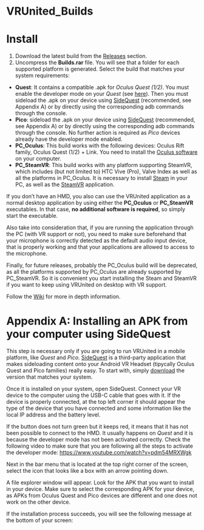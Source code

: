 # VRUnited_Builds

# Install

1. Download the latest build from the [Releases](https://github.com/eventlab-projects/VRUnited_Builds/releases) section. 
2. Uncompress the __Builds.rar__ file. You will see that a folder for each supported platform is generated. Select the build that matches your system requirements:
* __Quest__: It contains a compatible .apk for _Oculus Quest (1/2)_. You must enable the developer mode on your _Quest_ (see [here](https://developer.oculus.com/documentation/native/android/mobile-device-setup/)). Then you must sideload the .apk on your device using [SideQuest](https://sidequestvr.com/setup-howto) (recommended, see Appendix A) or by directly using the corresponding adb commands through the console.
* __Pico__: sideload the .apk on your device using [SideQuest](https://sidequestvr.com/setup-howto) (recommended, see Appendix A) or by directly using the corresponding adb commands through the console. No further action is required as _Pico_ devices already have the developer mode enabled.
* __PC_Oculus__: This build works with the following devices: Oculus Rift family, Oculus Quest (1/2) + Link. You need to install the [Oculus software](https://www.oculus.com/setup/) on your computer.
* __PC_SteamVR__: This build works with any platform supporting SteamVR, which includes (but not limited to) HTC Vive (Pro), Valve Index as well as all the platforms in PC_Oculus. It is necessary to install [Steam](https://store.steampowered.com/) in your PC, as well as the [SteamVR](https://store.steampowered.com/app/250820/SteamVR/) application.

If you don’t have an HMD, you also can use the VRUnited application as a normal desktop application by using either the __PC_Oculus__ or __PC_SteamVR__ executables. In that case, __no additional software is required__, so simply start the executable.

Also take into consideration that, if you are running the application through the PC (with VR support or not), you need to make sure beforehand that your microphone is correctly detected as the default audio input device, that is properly working and that your applications are allowed to access to the microphone.

Finally, for future releases, probably the PC_Oculus build will be deprecated, as all the platforms supported by PC_Oculus are already supported by PC_SteamVR. So it is convenient you start installing the Steam and SteamVR if you want to keep using VRUnited on desktop with VR support.

Follow the [Wiki](https://github.com/eventlab-projects/VRUnited_Builds/wiki) for more in depth information. 

# Appendix A: Installing an APK from your computer using SideQuest

This step is necessary only if you are going to run VRUnited in a mobile platform, like _Quest_ and _Pico_. [SideQuest](https://sidequestvr.com/) is a third-party application that makes sideloading content onto your Android VR Headset (tipycally Oculus Quest and Pico families) really easy. To start with, simply [download](https://sidequestvr.com/setup-howto) the version that matches your system.

Once it is installed on your system, open SideQuest. Connect your VR device to the computer using the USB-C cable that goes with it. If the device is properly connected, at the top left corner it should appear the type of the device that you have connected and some information like the local IP address and the battery level.

If the button does not turn green but it keeps red, it means that it has not been possible to connect to the HMD. It usually happens on _Quest_ and it is because the developer mode has not been activated correctly. Check the following video to make sure that you are following all the steps to activate the developer mode:
https://www.youtube.com/watch?v=pdm54MRXWgk

Next in the bar menu that is located at the top right corner of the screen, select the icon that looks like a box with an arrow pointing down.

A file explorer window will appear. Look for the APK that you want to install in your device. Make sure to select the corresponding APK for your device, as APKs from Oculus Quest and Pico devices are different and one does not work on the other device.

If the installation process succeeds, you will see the following message at the bottom of your screen:
